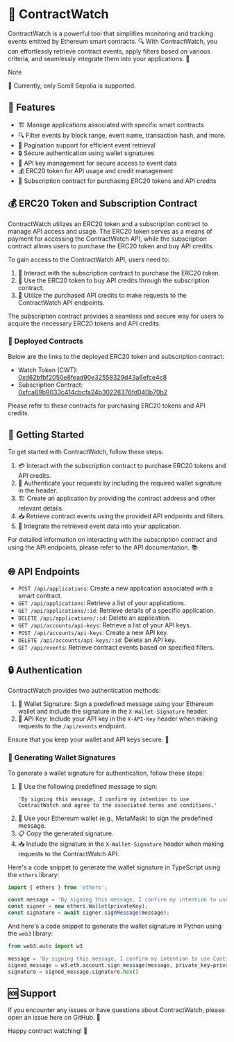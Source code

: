 # 📜 ContractWatch

ContractWatch is a powerful tool that simplifies monitoring and tracking events emitted by Ethereum smart contracts. 🔍 With ContractWatch, you can effortlessly retrieve contract events, apply filters based on various criteria, and seamlessly integrate them into your applications. 🚀

> [!NOTE]
> 📌 Currently, only Scroll Sepolia is supported.

## 🌟 Features

- 🏗️ Manage applications associated with specific smart contracts
- 🔍 Filter events by block range, event name, transaction hash, and more.
- 📏 Pagination support for efficient event retrieval
- 🔒 Secure authentication using wallet signatures
- 🔑 API key management for secure access to event data
- 💰 ERC20 token for API usage and credit management
- 🛒 Subscription contract for purchasing ERC20 tokens and API credits

## 💰 ERC20 Token and Subscription Contract

ContractWatch utilizes an ERC20 token and a subscription contract to manage API access and usage. The ERC20 token serves as a means of payment for accessing the ContractWatch API, while the subscription contract allows users to purchase the ERC20 token and buy API credits.

To gain access to the ContractWatch API, users need to:

1. 🛒 Interact with the subscription contract to purchase the ERC20 token.
2. 💸 Use the ERC20 token to buy API credits through the subscription contract.
3. 🔑 Utilize the purchased API credits to make requests to the ContractWatch API endpoints.

The subscription contract provides a seamless and secure way for users to acquire the necessary ERC20 tokens and API credits.

### 🔗 Deployed Contracts
Below are the links to the deployed ERC20 token and subscription contract:

- Watch Token (CWT): [0xd62bfbf2050e8fead90e32558329d43a6efce4c8](https://sepolia.scrollscan.com/address/0xd62bfbf2050e8fead90e32558329d43a6efce4c8)
- Subscription Contract: [0xfca69b9033c414cbcfa24b30228376fd040b70b2](https://sepolia.scrollscan.com/address/0xfca69b9033c414cbcfa24b30228376fd040b70b2)

Please refer to these contracts for purchasing ERC20 tokens and API credits.

## 🚀 Getting Started

To get started with ContractWatch, follow these steps:

1. 💳 Interact with the subscription contract to purchase ERC20 tokens and API credits.
2. 🔐 Authenticate your requests by including the required wallet signature in the header.
3. 🏗️ Create an application by providing the contract address and other relevant details.
4. 📥 Retrieve contract events using the provided API endpoints and filters.
5. 🔧 Integrate the retrieved event data into your application.

For detailed information on interacting with the subscription contract and using the API endpoints, please refer to the API documentation. 📚

## 🌐 API Endpoints

- `POST /api/applications`: Create a new application associated with a smart contract.
- `GET /api/applications`: Retrieve a list of your applications.
- `GET /api/applications/:id`: Retrieve details of a specific application.
- `DELETE /api/applications/:id`: Delete an application.
- `GET /api/accounts/api-keys`: Retrieve a list of your API keys.
- `POST /api/accounts/api-keys`: Create a new API key.
- `DELETE /api/accounts/api-keys/:id`: Delete an API key.
- `GET /api/events`: Retrieve contract events based on specified filters.

## 🔒 Authentication

ContractWatch provides two authentication methods:

1. 🔏 Wallet Signature: Sign a predefined message using your Ethereum wallet and include the signature in the `X-Wallet-Signature` header.
2. 🔑 API Key: Include your API key in the `X-API-Key` header when making requests to the `/api/events` endpoint.

Ensure that you keep your wallet and API keys secure. 🙊

### 🔏 Generating Wallet Signatures

To generate a wallet signature for authentication, follow these steps:

1. 📝 Use the following predefined message to sign:
   ```
   'By signing this message, I confirm my intention to use ContractWatch and agree to the associated terms and conditions.'
   ```
2. 🔑 Use your Ethereum wallet (e.g., MetaMask) to sign the predefined message.
3. 📋 Copy the generated signature.
4. 📥 Include the signature in the `X-Wallet-Signature` header when making requests to the ContractWatch API.

Here's a code snippet to generate the wallet signature in TypeScript using the `ethers` library:

```typescript
import { ethers } from 'ethers';

const message = 'By signing this message, I confirm my intention to use ContractWatch and agree to the associated terms and conditions.';
const signer = new ethers.Wallet(privateKey);
const signature = await signer.signMessage(message);
```

And here's a code snippet to generate the wallet signature in Python using the `web3` library:

```python
from web3.auto import w3

message = 'By signing this message, I confirm my intention to use ContractWatch and agree to the associated terms and conditions.'
signed_message = w3.eth.account.sign_message(message, private_key=private_key)
signature = signed_message.signature.hex()
```

## 🆘 Support

If you encounter any issues or have questions about ContractWatch, please open an issue here on GitHub. 🐛

Happy contract watching! 🎉
